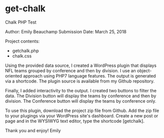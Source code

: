 # get-chalk
Chalk PHP Test

Author: Emily Beauchamp
Submission Date: March 25, 2018

Project contents: 
- getchalk.php
- chalk.css

Using the provided data source, I created a WordPress plugin that displays NFL teams grouped by conference and then by division. 
I use an object-oriented approach using PHP7 language features. The output is generated via a shortcode. The plugin source is available from my Github repository.

Finally, I added interactivity to the output. I created two buttons to filter the data. The Division button will display the teams by conference and then by division. The Conference button will display the teams by conference only.

To use this plugin, download the project zip file from Github. Add the zip file to your plugings via your WordPress site's dashboard. Create a new post or page and in the WYSIWYG text editor, type the shortcode [getchalk]. 

Thank you and enjoy!
Emily